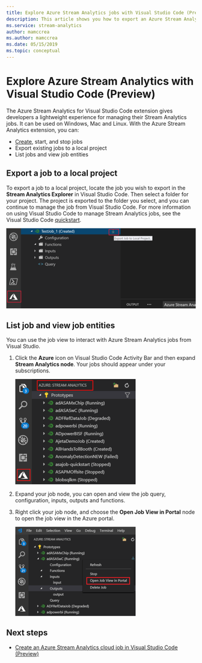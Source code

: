 ```yaml
---
title: Explore Azure Stream Analytics jobs with Visual Studio Code (Preview)
description: This article shows you how to export an Azure Stream Analytics job to a local project, list jobs and view job entities.
ms.service: stream-analytics
author: mamccrea
ms.author: mamccrea
ms.date: 05/15/2019
ms.topic: conceptual
---
```


# Explore Azure Stream Analytics with Visual Studio Code (Preview)

The Azure Stream Analytics for Visual Studio Code extension gives developers a lightweight experience for managing their Stream Analytics jobs. It can be used on Windows, Mac and Linux. With the Azure Stream Analytics extension, you can:

- [Create](quick-create-vs-code.md), start, and stop jobs
- Export existing jobs to a local project
- List jobs and view job entities

## Export a job to a local project

To export a job to a local project, locate the job you wish to export in the **Stream Analytics Explorer** in Visual Studio Code. Then select a folder for your project. The project is exported to the folder you select, and you can continue to manage the job from Visual Studio Code. For more information on using Visual Studio Code to manage Stream Analytics jobs, see the Visual Studio Code [quickstart](quick-create-vs-code.md).

![Export ASA job in Visual Studio Code](./media/vscode-explore-jobs/export-job.png)

## List job and view job entities

You can use the job view to interact with Azure Stream Analytics jobs from Visual Studio.


1. Click the **Azure** icon on Visual Studio Code Activity Bar and then expand **Stream Analytics node**. Your jobs should appear under your subscriptions.

   ![Open Stream Analytics Explorer](./media/vscode-explore-jobs/open-explorer.png)

2. Expand your job node, you can open and view the job query,  configuration, inputs, outputs and functions. 

3. Right click your job node, and choose the **Open Job View in Portal** node to open the job view in the Azure portal.

   ![Open job view in portal](./media/vscode-explore-jobs/open-job-view.png)

## Next steps

* [Create an Azure Stream Analytics cloud job in Visual Studio Code (Preview)](quick-create-vs-code.md)
